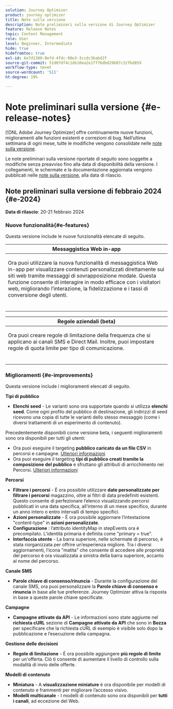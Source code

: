 ```yaml
---
solution: Journey Optimizer
product: journey optimizer
title: Note sulla versione
description: Note preliminari sulla versione di Journey Optimizer
feature: Release Notes
topic: Content Management
role: User
level: Beginner, Intermediate
hide: true
hidefromtoc: true
exl-id: 6e7d1300-8efd-4fdc-90e3-3ccdc3babd2f
source-git-commit: 51d07df4c1db10ea2e1ff76dbd29607c32fbd859
workflow-type: tm+mt
source-wordcount: '511'
ht-degree: 19%

---
```


# Note preliminari sulla versione {#e-release-notes}

[!DNL Adobe Journey Optimizer] offre continuamente nuove funzioni, miglioramenti alle funzioni esistenti e correzioni di bug. Nell’ultima settimana di ogni mese, tutte le modifiche vengono consolidate nelle [note sulla versione](release-notes.md).

Le note preliminari sulla versione riportate di seguito sono soggette a modifiche senza preavviso fino alla data di disponibilità della versione. I collegamenti, le schermate e la documentazione aggiornata vengono pubblicati nelle [note sulla versione](release-notes.md), alla data di rilascio.

## Note preliminari sulla versione di febbraio 2024 {#e-2024}

**Data di rilascio**: 20-21 febbraio 2024

### Nuove funzionalità{#e-features}

Questa versione include le nuove funzionalità elencate di seguito.


<table>
<thead>
<tr>
<th><strong>Messaggistica Web in-app</strong><br/></th>
</tr>
</thead>
<tbody>
<tr>
<td>
<p>Ora puoi utilizzare la nuova funzionalità di messaggistica Web in-app per visualizzare contenuti personalizzati direttamente sui siti web tramite messaggi di sovrapposizione modale. Questa funzione consente di interagire in modo efficace con i visitatori web, migliorando l’interazione, la fidelizzazione e i tassi di conversione degli utenti.<br/><br/></p>
<!--img src="assets/do-not-localize/computed-attributes.gif"-->
</tr>
</tbody>
</table>


<table>
<thead>
<tr>
<th><strong>Regole aziendali (beta)</strong><br/></th>
</tr>
</thead>
<tbody>
<tr>
<td>
<p>Ora puoi creare regole di limitazione della frequenza che si applicano ai canali SMS e Direct Mail. Inoltre, puoi impostare regole di quota limite per tipo di comunicazione.<br/><br/></p>
<!--img src="assets/do-not-localize/computed-attributes.gif"-->
</tr>
</tbody>
</table>



### Miglioramenti {#e-improvements}

Questa versione include i miglioramenti elencati di seguito.

**Tipi di pubblico**

* **Elenchi seed** - Le varianti sono ora supportate quando si utilizza **elenchi seed**. Come ogni profilo del pubblico di destinazione, gli indirizzi di seed ricevono una copia di tutte le varianti dello stesso messaggio (come i diversi trattamenti di un esperimento di contenuto).

Precedentemente disponibili come versione beta, i seguenti miglioramenti sono ora disponibili per tutti gli utenti:

* Ora puoi eseguire il targeting **pubblico caricato da un file CSV** in percorsi e campagne. [Ulteriori informazioni](../audience/about-audiences.md#segments-in-journey-optimizer)
* Ora puoi eseguire il targeting **tipi di pubblico creati tramite la composizione del pubblico** e sfruttano gli attributi di arricchimento nei Percorsi. [Ulteriori informazioni](../building-journeys/read-audience.md)

**Percorsi**

* **Filtrare i percorsi** - È ora possibile utilizzare **date personalizzate per filtrare i percorsi** magazzino, oltre ai filtri di data predefiniti esistenti. Questo consente di perfezionare l’elenco visualizzando percorsi pubblicati in una data specifica, all’interno di un mese specifico, durante un anno intero o entro intervalli di tempo specifici.
* **Azioni personalizzate** - È ora possibile aggiornare l’intestazione &quot;content-type&quot; in **azioni personalizzate**.
* **Configurazione** : l’attributo identityMap in stepEvents ora è precompilato. L’identità primaria è definita come &quot;primary = true&quot;.
* **Interfaccia utente** - La barra superiore, nelle schermate di percorso, è stata riorganizzata per offrire un’esperienza migliore. Tra i diversi aggiornamenti, l’icona &quot;matita&quot; che consente di accedere alle proprietà del percorso è ora visualizzata a sinistra della barra superiore, accanto al nome del percorso.

**Canale SMS**

* **Parole chiave di consenso/rinuncia** - Durante la configurazione del canale SMS, ora puoi personalizzare la **Parole chiave di consenso e rinuncia** in base alle tue preferenze. Journey Optimizer attiva la risposta in base a queste parole chiave specificate.

**Campagne**

* **Campagne attivate da API** - Le informazioni sono state aggiunte nel **richiesta cURL** sezione di **Campagne attivate da API** che sono in **Bozza** per specificare che la richiesta cURL di esempio è visibile solo dopo la pubblicazione e l’esecuzione della campagna.

**Gestione delle decisioni**

* **Regole di limitazione** - È ora possibile aggiungere **più regole di limite** per un&#39;offerta. Ciò ti consente di aumentare il livello di controllo sulla modalità di invio delle offerte.

**Modelli di contenuto**

* **Miniatura** - A **visualizzazione miniature** è ora disponibile per modelli di contenuto e frammenti per migliorare l’accesso visivo.
* **Modelli multicanale** - I modelli di contenuto sono ora disponibili per **tutti i canali**, ad eccezione del Web.
